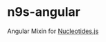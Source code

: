 # n9s-angular
Angular Mixin for [Nucleotides.js][1]

[1]: https://github.com/matehat/nucleotides.js
